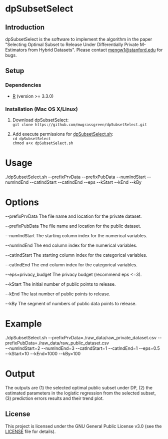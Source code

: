 # dpSubsetSelect

## Introduction
dpSubsetSelect is the software to implement the algorithm in the paper "Selecting Optimal Subset to Release Under Differentially Private M-Estimators from Hybrid Datasets". Please contact <mengw1@stanford.edu> for bugs. 

## Setup
### Dependencies 
* [R](https://www.r-project.org/) (version >= 3.3.0)


### Installation (Mac OS X/Linux)
1. Download dpSubsetSelect:    
`git clone https://github.com/mwgrassgreen/dpSubsetSelect.git`

2. Add execute permissions for [dpSubsetSelect.sh](https://github.com/mwgrassgreen/dpSubsetSelect/blob/master/dpSubsetSelect.sh):     
`cd dpSubsetSelect`    
`chmod a+x dpSubsetSelect.sh`

# Usage 
./dpSubsetSelect.sh --prefixPrvData --prefixPubData --numIndStart --numIndEnd --catIndStart --catIndEnd --eps --kStart --kEnd --kBy

# Options
  
  --prefixPrvData The file name and location for the private dataset.
  
  --prefixPubData The file name and location for the public dataset.
  
  --numIndStart	The starting column index for the numerical variables.
  
  --numIndEnd	The end column index for the numerical variables.
  
  --catIndStart	The starting column index for the categorical variables.
  
  --catIndEnd	The end column index for the categorical variables.
  
  --eps=privacy\_budget 	The privacy budget (recommend eps <=3).
  
  --kStart The initial number of public points to release.
  
  --kEnd The last number of public points to release.
  
  --kBy The segment of numbers of public data points to release.
  
# Example
  ./dpSubsetSelect.sh --prefixPrvData=./raw_data/raw_private_dataset.csv --prefixPubData=./raw_data/raw_public_dataset.csv  
  --numIndStart=2 --numIndEnd=3 --catIndStart=1 --catIndEnd=1 --eps=0.5 --kStart=10 --kEnd=1000 --kBy=100

# Output
 The outputs are (1) the selected optimal public subset under DP, (2) the estimated parameters in the logistic regression from the selected subset, (3) prediction errors results and their trend plot. 

## License
This project is licensed under the GNU General Public License v3.0 (see the [LICENSE](https://github.com/mwgrassgreen/dpSubsetSelect/blob/master/LICENSE) file for details).    




